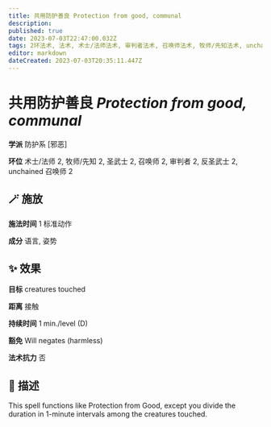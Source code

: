 ```yaml
---
title: 共用防护善良 Protection from good, communal
description: 
published: true
date: 2023-07-03T22:47:00.032Z
tags: 2环法术, 法术, 术士/法师法术, 审判者法术, 召唤师法术, 牧师/先知法术, unchained 召唤师法术, 圣武士法术, 防护系, 反圣武士法术, 邪恶
editor: markdown
dateCreated: 2023-07-03T20:35:11.447Z
---
```


# **共用防护善良** *Protection from good, communal*

**学派** 防护系 \[邪恶\] 

**环位** 术士/法师 2, 牧师/先知 2, 圣武士 2, 召唤师 2, 审判者 2, 反圣武士 2, unchained 召唤师 2

## 🪄 施放

**施法时间** 1 标准动作

**成分** 语言, 姿势

## ✨ 效果 

**目标** creatures touched 

**距离** 接触  

**持续时间** 1 min./level (D) 

**豁免** Will negates (harmless)

**法术抗力** 否

## 📖 描述

This spell functions like Protection from Good, except you divide the duration in 1-minute intervals among the creatures touched.
    